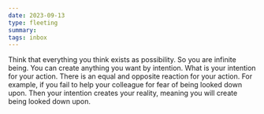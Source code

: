 ```yaml
---
date: 2023-09-13
type: fleeting
summary:
tags: inbox
---
```

Think that everything you think exists as possibility. So you are infinite being. You can create anything you want by intention. What is your intention for your action. There is an equal and opposite reaction for your action. For example, if you fail to help your colleague for fear of being looked down upon.  Then your intention creates your reality, meaning you will create being looked down upon. 